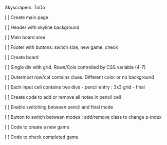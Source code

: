 Skyscrapers: ToDo

[ ] Create main page

[ ] Header with skyline background

[ ] Main board area

[ ] Footer with buttons: switch size, new game, check

[ ] Create board

[ ] Single div with grid. Rows/Cols controlled by CSS variable (4-7)

[ ] Outermost row/col contains clues. Different color or no background

[ ] Each input cell contains two divs - pencil entry : 3x3 grid - final

[ ] Create code to add or remove all notes in pencil cell

[ ] Enable switching between pencil and final mode

[ ] Button to switch between modes : add/remove class to change z-index

[ ] Code to create a new game

[ ] Code to check completed game
